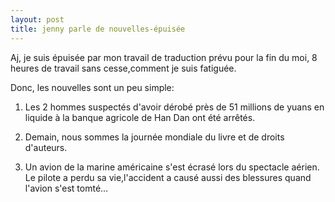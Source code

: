```yaml
---
layout: post
title: jenny parle de nouvelles-épuisée
---
```


Aj, je suis épuisée par mon travail de traduction prévu pour la fin du moi, 8 heures de travail sans cesse,comment je suis fatiguée.

Donc, les nouvelles sont un peu simple:

1. Les 2 hommes suspectés d'avoir dérobé près de 51 millions de yuans en liquide à la banque agricole de Han Dan ont été arrêtés. 

2. Demain, nous sommes la journée mondiale du livre et de droits d'auteurs.

3. Un avion de la marine américaine s'est écrasé lors du spectacle aérien. Le pilote a perdu sa vie,l'accident a causé aussi des blessures quand l'avion s'est tomté… 
